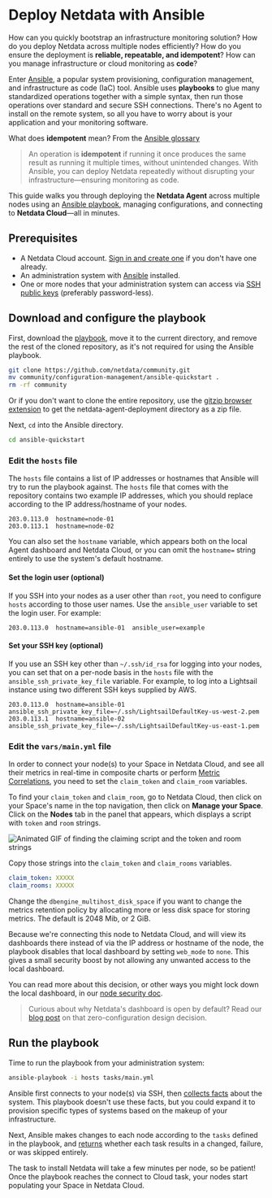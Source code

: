 # Deploy Netdata with Ansible

How can you quickly bootstrap an infrastructure monitoring solution? How do you deploy Netdata across multiple nodes efficiently? How do you ensure the deployment is **reliable, repeatable, and idempotent**? How can you manage infrastructure or cloud monitoring as **code**?

Enter [Ansible](https://ansible.com), a popular system provisioning, configuration management, and infrastructure as code (IaC) tool. Ansible uses **playbooks** to glue many standardized operations together with a simple syntax, then run those operations over standard and secure SSH connections. There's no Agent to install on the remote system, so all you have to worry about is your application and your monitoring software.

What does **idempotent** mean? 
From the [Ansible glossary](https://docs.ansible.com/ansible/latest/reference_appendices/glossary.html)

> An operation is **idempotent** if running it once produces the same result as running it multiple times, without unintended changes. With Ansible, you can deploy Netdata repeatedly without disrupting your infrastructure—ensuring monitoring as code.

This guide walks you through deploying the **Netdata Agent** across multiple nodes using an [Ansible playbook](https://github.com/netdata/community/tree/main/configuration-management/ansible-quickstart/), managing configurations, and connecting to **Netdata Cloud**—all in minutes.

## Prerequisites

- A Netdata Cloud account. [Sign in and create one](https://app.netdata.cloud) if you don't have one already.
- An administration system with [Ansible](https://www.ansible.com/) installed.
- One or more nodes that your administration system can access via [SSH public
    keys](https://git-scm.com/book/en/v2/Git-on-the-Server-Generating-Your-SSH-Public-Key) (preferably password-less).

## Download and configure the playbook

First, download the
[playbook](https://github.com/netdata/community/tree/main/configuration-management/ansible-quickstart/), move it to the
current directory, and remove the rest of the cloned repository, as it's not required for using the Ansible playbook.

```bash
git clone https://github.com/netdata/community.git
mv community/configuration-management/ansible-quickstart .
rm -rf community
```

Or if you don't want to clone the entire repository, use the [gitzip browser extension](https://gitzip.org/) to get the netdata-agent-deployment directory as a zip file.

Next, `cd` into the Ansible directory.

```bash
cd ansible-quickstart
```

### Edit the `hosts` file

The `hosts` file contains a list of IP addresses or hostnames that Ansible will try to run the playbook against. The
`hosts` file that comes with the repository contains two example IP addresses, which you should replace according to the
IP address/hostname of your nodes.

```text
203.0.113.0  hostname=node-01
203.0.113.1  hostname=node-02 
```

You can also set the `hostname` variable, which appears both on the local Agent dashboard and Netdata Cloud, or you can
omit the `hostname=` string entirely to use the system's default hostname.

#### Set the login user (optional)

If you SSH into your nodes as a user other than `root`, you need to configure `hosts` according to those user names. Use
the `ansible_user` variable to set the login user. For example:

```text
203.0.113.0  hostname=ansible-01  ansible_user=example
```

#### Set your SSH key (optional)

If you use an SSH key other than `~/.ssh/id_rsa` for logging into your nodes, you can set that on a per-node basis in
the `hosts` file with the `ansible_ssh_private_key_file` variable. For example, to log into a Lightsail instance using
two different SSH keys supplied by AWS.

```text
203.0.113.0  hostname=ansible-01  ansible_ssh_private_key_file=~/.ssh/LightsailDefaultKey-us-west-2.pem
203.0.113.1  hostname=ansible-02  ansible_ssh_private_key_file=~/.ssh/LightsailDefaultKey-us-east-1.pem
```

### Edit the `vars/main.yml` file

In order to connect your node(s) to your Space in Netdata Cloud, and see all their metrics in real-time in composite
charts or perform [Metric
Correlations](/docs/metric-correlations.md), you need to set the `claim_token`
and `claim_room` variables.

To find your `claim_token` and `claim_room`, go to Netdata Cloud, then click on your Space's name in the top navigation,
then click on **Manage your Space**. Click on the **Nodes** tab in the panel that appears, which displays a script with
`token` and `room` strings.

![Animated GIF of finding the claiming script and the token and room
strings](https://user-images.githubusercontent.com/1153921/98740235-f4c3ac00-2367-11eb-8ffd-e9ab0f04c463.gif)

Copy those strings into the `claim_token` and `claim_rooms` variables.

```yml
claim_token: XXXXX
claim_rooms: XXXXX
```

Change the `dbengine_multihost_disk_space` if you want to change the metrics retention policy by allocating more or less
disk space for storing metrics. The default is 2048 Mib, or 2 GiB.

Because we're connecting this node to Netdata Cloud, and will view its dashboards there instead of via the IP address or
hostname of the node, the playbook disables that local dashboard by setting `web_mode` to `none`. This gives a small
security boost by not allowing any unwanted access to the local dashboard.

You can read more about this decision, or other ways you might lock down the local dashboard, in our [node security
doc](/docs/security-and-privacy-design/README.md).

> Curious about why Netdata's dashboard is open by default? Read our [blog
> post](https://www.netdata.cloud/blog/netdata-agent-dashboard/) on that zero-configuration design decision.

## Run the playbook

Time to run the playbook from your administration system:

```bash
ansible-playbook -i hosts tasks/main.yml
```

Ansible first connects to your node(s) via SSH, then [collects
facts](https://docs.ansible.com/ansible/latest/user_guide/playbooks_vars_facts.html#ansible-facts) about the system.
This playbook doesn't use these facts, but you could expand it to provision specific types of systems based on the
makeup of your infrastructure.

Next, Ansible makes changes to each node according to the `tasks` defined in the playbook, and
[returns](https://docs.ansible.com/ansible/latest/reference_appendices/common_return_values.html#changed) whether each
task results in a changed, failure, or was skipped entirely.

The task to install Netdata will take a few minutes per node, so be patient! Once the playbook reaches the connect to Cloud
task, your nodes start populating your Space in Netdata Cloud.
<!--stackedit_data:
eyJoaXN0b3J5IjpbLTczOTQyMjA3MiwtMTI5ODMyNTI5NywtMj
Q1MDEwOTk2XX0=
-->